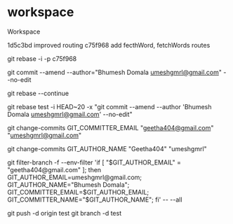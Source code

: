 # workspace
Workspace


1d5c3bd improved routing
c75f968 add fecthWord, fetchWords routes

git rebase -i -p c75f968

git commit --amend --author="Bhumesh Domala <umeshgmrl@gmail.com>" --no-edit

git rebase --continue

git rebase test -i HEAD~20 -x "git commit --amend --author 'Bhumesh Domala <umeshgmrl@gmail.com>' --no-edit"


git change-commits GIT_COMMITTER_EMAIL "geetha404@gmail.com" "umeshgmrl@gmail.com"

git change-commits GIT_AUTHOR_NAME "Geetha404" "umeshgmrl"


git filter-branch -f --env-filter 'if [ "$GIT_AUTHOR_EMAIL" = "geetha404@gmail.com" ]; then
     GIT_AUTHOR_EMAIL=umeshgmrl@gmail.com;
     GIT_AUTHOR_NAME="Bhumesh Domala";
     GIT_COMMITTER_EMAIL=$GIT_AUTHOR_EMAIL;
     GIT_COMMITTER_NAME="$GIT_AUTHOR_NAME"; fi' -- --all

git push -d origin test
git branch -d test
